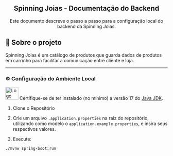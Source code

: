 <section align="center">

# Spinning Joias - Documentação do Backend

Este documento descreve o passo a passo para a configuração local do backend da Spinning Joias.

</section>

## 📌 Sobre o projeto
Spinning Joias é um catálogo de produtos que guarda dados de produtos em carrinho para facilitar a comunicação entre cliente e loja.

---

### ⚙️ Configuração do Ambiente Local

<img loading="lazy" src="https://cdn.jsdelivr.net/gh/devicons/devicon@latest/icons/java/java-original-wordmark.svg" width="40" height="40" alt="Logo do Java"/> Certifique-se de ter instalado (no mínimo) a versão 17 do [Java JDK](https://www.oracle.com/br/java/technologies/downloads/).


1. Clone o Repositório

2. Crie um arquivo `.application.properties` na raíz do repositório, utilizando como modelo o `application.example.properties`, e insira seus respectivos valores.

3. Execute: 

```
./mvnw spring-boot:run
```
